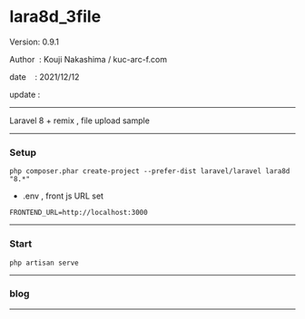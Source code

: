 ﻿# lara8d_3file

 Version: 0.9.1

 Author  : Kouji Nakashima / kuc-arc-f.com

 date    : 2021/12/12

 update : 

***

Laravel 8  + remix , file upload sample

***
### Setup

```
php composer.phar create-project --prefer-dist laravel/laravel lara8d "8.*"
```

* .env , front js URL set
```
FRONTEND_URL=http://localhost:3000
```

***
### Start

```
php artisan serve
```

***
### blog

***



